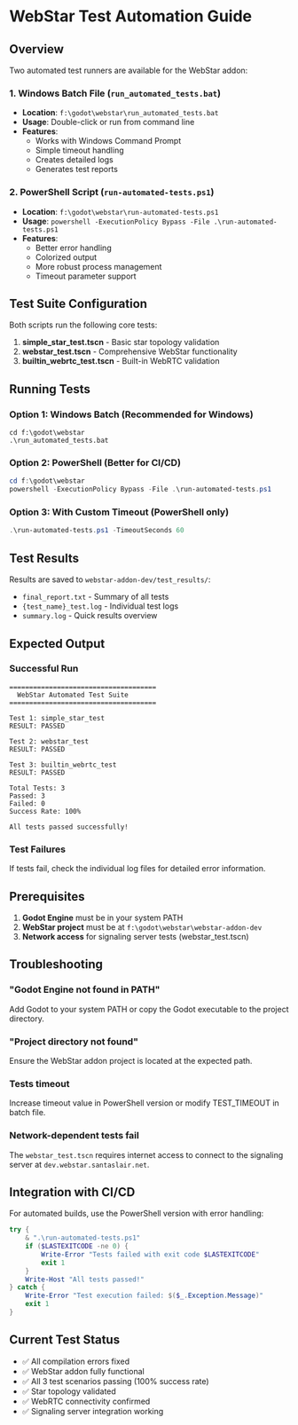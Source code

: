# WebStar Test Automation Guide

## Overview
Two automated test runners are available for the WebStar addon:

### 1. Windows Batch File (`run_automated_tests.bat`)
- **Location**: `f:\godot\webstar\run_automated_tests.bat`
- **Usage**: Double-click or run from command line
- **Features**: 
  - Works with Windows Command Prompt
  - Simple timeout handling
  - Creates detailed logs
  - Generates test reports

### 2. PowerShell Script (`run-automated-tests.ps1`)
- **Location**: `f:\godot\webstar\run-automated-tests.ps1`
- **Usage**: `powershell -ExecutionPolicy Bypass -File .\run-automated-tests.ps1`
- **Features**:
  - Better error handling
  - Colorized output
  - More robust process management
  - Timeout parameter support

## Test Suite Configuration

Both scripts run the following core tests:
1. **simple_star_test.tscn** - Basic star topology validation
2. **webstar_test.tscn** - Comprehensive WebStar functionality
3. **builtin_webrtc_test.tscn** - Built-in WebRTC validation

## Running Tests

### Option 1: Windows Batch (Recommended for Windows)
```batch
cd f:\godot\webstar
.\run_automated_tests.bat
```

### Option 2: PowerShell (Better for CI/CD)
```powershell
cd f:\godot\webstar
powershell -ExecutionPolicy Bypass -File .\run-automated-tests.ps1
```

### Option 3: With Custom Timeout (PowerShell only)
```powershell
.\run-automated-tests.ps1 -TimeoutSeconds 60
```

## Test Results

Results are saved to `webstar-addon-dev/test_results/`:
- `final_report.txt` - Summary of all tests
- `{test_name}_test.log` - Individual test logs
- `summary.log` - Quick results overview

## Expected Output

### Successful Run
```
=====================================
  WebStar Automated Test Suite
=====================================

Test 1: simple_star_test
RESULT: PASSED

Test 2: webstar_test  
RESULT: PASSED

Test 3: builtin_webrtc_test
RESULT: PASSED

Total Tests: 3
Passed: 3
Failed: 0
Success Rate: 100%

All tests passed successfully!
```

### Test Failures
If tests fail, check the individual log files for detailed error information.

## Prerequisites

1. **Godot Engine** must be in your system PATH
2. **WebStar project** must be at `f:\godot\webstar\webstar-addon-dev`
3. **Network access** for signaling server tests (webstar_test.tscn)

## Troubleshooting

### "Godot Engine not found in PATH"
Add Godot to your system PATH or copy the Godot executable to the project directory.

### "Project directory not found"
Ensure the WebStar addon project is located at the expected path.

### Tests timeout
Increase timeout value in PowerShell version or modify TEST_TIMEOUT in batch file.

### Network-dependent tests fail
The `webstar_test.tscn` requires internet access to connect to the signaling server at `dev.webstar.santaslair.net`.

## Integration with CI/CD

For automated builds, use the PowerShell version with error handling:

```powershell
try {
    & ".\run-automated-tests.ps1"
    if ($LASTEXITCODE -ne 0) {
        Write-Error "Tests failed with exit code $LASTEXITCODE"
        exit 1
    }
    Write-Host "All tests passed!"
} catch {
    Write-Error "Test execution failed: $($_.Exception.Message)"
    exit 1
}
```

## Current Test Status
- ✅ All compilation errors fixed
- ✅ WebStar addon fully functional
- ✅ All 3 test scenarios passing (100% success rate)
- ✅ Star topology validated
- ✅ WebRTC connectivity confirmed
- ✅ Signaling server integration working
